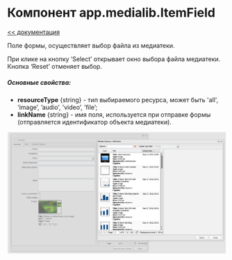 Компонент app.medialib.ItemField
===
[<< документация](readme.md)

Поле формы, осуществляет выбор файла из медиатеки.

При клике на кнопку ‘Select’ открывает окно выбора файла медиатеки.
Кнопка ‘Reset’ отменяет выбор.

##### Основные свойства:

* **resourceType** {string}  - тип выбираемого ресурса, может быть 'all', ‘image’, ’audio’, ’video’, ’file’;
* **linkName** {string} - имя поля, используется при отправке формы (отправляется идентификатор объекта медиатеки).


![DVelum IDE app.medialib.ItemField](../../images/ItemField.png)
